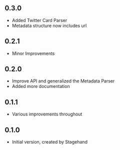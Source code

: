 ## 0.3.0

- Added Twitter Card Parser
- Metadata structure now includes url

## 0.2.1

- Minor Improvements

## 0.2.0

- Improve API and generalized the Metadata Parser
- Added more documentation

## 0.1.1

- Various improvements throughout

## 0.1.0

- Initial version, created by Stagehand
